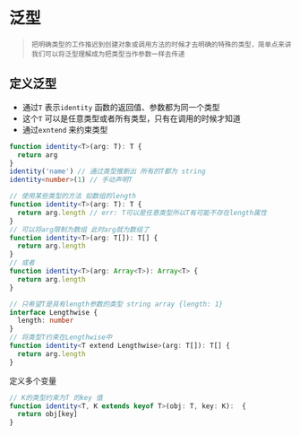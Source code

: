 # 泛型
>     把明确类型的工作推迟到创建对象或调用方法的时候才去明确的特殊的类型，简单点来讲我们可以将泛型理解成为把类型当作参数一样去传递

## 定义泛型
* 通过`T` 表示`identity` 函数的返回值、参数都为同一个类型
* 这个`T` 可以是任意类型或者所有类型，只有在调用的时候才知道
* 通过`exntend` 来约束类型
```ts
function identity<T>(arg: T): T {
  return arg
}
identity('name') // 通过类型推断出 所有的T都为 string
identity<number>(1) // 手动声明T 

// 使用某些类型的方法 如数组的length
function identity<T>(arg: T): T {
  return arg.length // err: T可以是任意类型所以T有可能不存在length属性
}
// 可以将arg限制为数组 此时arg就为数组了 
function identity<T>(arg: T[]): T[] {
  return arg.length 
}
// 或者
function identity<T>(arg: Array<T>): Array<T> {
  return arg.length 
}

// 只希望T是具有length参数的类型 string array {length: 1}
interface Lengthwise {
  length: number
}
// 将类型T约束在Lengthwise中
function identity<T extend Lengthwise>(arg: T[]): T[] {
  return arg.length 
}
```
定义多个变量
```ts
// K的类型约束为T 的key 值
function identity<T, K extends keyof T>(obj: T, key: K):  {
  return obj[key]
}
```